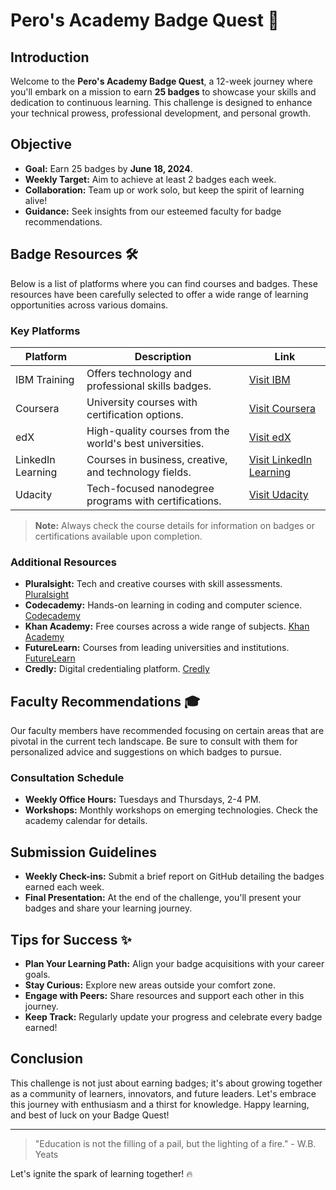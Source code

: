 # Pero's Academy Badge Quest 🚀

## Introduction
Welcome to the **Pero's Academy Badge Quest**, a 12-week journey where you'll embark on a mission to earn **25 badges** to showcase your skills and dedication to continuous learning. This challenge is designed to enhance your technical prowess, professional development, and personal growth.

## Objective
- **Goal:** Earn 25 badges by **June 18, 2024**.
- **Weekly Target:** Aim to achieve at least 2 badges each week.
- **Collaboration:** Team up or work solo, but keep the spirit of learning alive!
- **Guidance:** Seek insights from our esteemed faculty for badge recommendations.

## Badge Resources 🛠
Below is a list of platforms where you can find courses and badges. These resources have been carefully selected to offer a wide range of learning opportunities across various domains.

### Key Platforms

| Platform       | Description                                                  | Link                           |
|----------------|--------------------------------------------------------------|--------------------------------|
| IBM Training   | Offers technology and professional skills badges.            | [Visit IBM](https://www.ibm.com/training) |
| Coursera       | University courses with certification options.               | [Visit Coursera](https://www.coursera.org) |
| edX            | High-quality courses from the world's best universities.     | [Visit edX](https://www.edx.org) |
| LinkedIn Learning | Courses in business, creative, and technology fields.       | [Visit LinkedIn Learning](https://www.linkedin.com/learning) |
| Udacity        | Tech-focused nanodegree programs with certifications.        | [Visit Udacity](https://www.udacity.com) |

> **Note:** Always check the course details for information on badges or certifications available upon completion.

### Additional Resources

- **Pluralsight:** Tech and creative courses with skill assessments. [Pluralsight](https://www.pluralsight.com)
- **Codecademy:** Hands-on learning in coding and computer science. [Codecademy](https://www.codecademy.com)
- **Khan Academy:** Free courses across a wide range of subjects. [Khan Academy](https://www.khanacademy.org)
- **FutureLearn:** Courses from leading universities and institutions. [FutureLearn](https://www.futurelearn.com)
- **Credly:** Digital credentialing platform. [Credly](https://www.credly.com)

## Faculty Recommendations 🎓
Our faculty members have recommended focusing on certain areas that are pivotal in the current tech landscape. Be sure to consult with them for personalized advice and suggestions on which badges to pursue.

### Consultation Schedule
- **Weekly Office Hours:** Tuesdays and Thursdays, 2-4 PM.
- **Workshops:** Monthly workshops on emerging technologies. Check the academy calendar for details.

## Submission Guidelines
- **Weekly Check-ins:** Submit a brief report on GitHub detailing the badges earned each week.
- **Final Presentation:** At the end of the challenge, you'll present your badges and share your learning journey.

## Tips for Success ✨
- **Plan Your Learning Path:** Align your badge acquisitions with your career goals.
- **Stay Curious:** Explore new areas outside your comfort zone.
- **Engage with Peers:** Share resources and support each other in this journey.
- **Keep Track:** Regularly update your progress and celebrate every badge earned!

## Conclusion
This challenge is not just about earning badges; it's about growing together as a community of learners, innovators, and future leaders. Let's embrace this journey with enthusiasm and a thirst for knowledge. Happy learning, and best of luck on your Badge Quest!

---

> "Education is not the filling of a pail, but the lighting of a fire." - W.B. Yeats

Let's ignite the spark of learning together! 🔥

